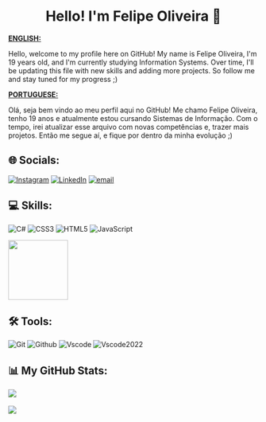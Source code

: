 <h1 align="center">Hello! I'm Felipe Oliveira 🖖</h1>

<ins>**ENGLISH:**</ins>

Hello, welcome to my profile here on GitHub! My name is Felipe Oliveira, I'm 19 years old, and I'm currently studying Information Systems. Over time, I'll be updating this file with new skills and adding more projects. So follow me and stay tuned for my progress ;)

<ins>**PORTUGUESE:**</ins>

Olá, seja bem vindo ao meu perfil aqui no GitHub! Me chamo Felipe Oliveira, tenho 19 anos e atualmente estou cursando Sistemas de Informação. Com o tempo, irei atualizar esse arquivo com novas competências e, trazer mais projetos. Então me segue aí, e fique por dentro da minha evolução ;)

## 🌐 Socials:

[![Instagram](https://img.shields.io/badge/-Instagram-000?style=for-the-badge&logo=instagram&logoColor=FF00F&color:FFF)](https://instagram.com/https://www.instagram.com/_feslispes_/) [![LinkedIn](https://img.shields.io/badge/-LinkedIn-000?style=for-the-badge&logo=linkedin&logoColor=FF00F6&color:FFF)](https://linkedin.com/in/https://www.linkedin.com/in/felipe-oliveira-contato/) [![email](https://img.shields.io/badge/email-000?style=for-the-badge&logo=gmail&logoColor=white)](mailto:felipeoliveira1974@gmail.com)

## 💻 Skills:

![C#](https://img.shields.io/badge/C%23-000?style=for-the-badge) 
![CSS3](https://img.shields.io/badge/CSS3-000?style=for-the-badge) 
![HTML5](https://img.shields.io/badge/html5-000?style=for-the-badge&logo=html5&logoColor=white) 
![JavaScript](https://img.shields.io/badge/javascript-000?style=for-the-badge&logo=javascript&logoColor=white) 

<img src="https://media.giphy.com/media/v1.Y2lkPTc5MGI3NjExN2p3NGt1enloMWtmY2I5YXY4NHd4NThqNDJvN2psMGNydDZiY3l6YSZlcD12MV9zdGlja2Vyc19zZWFyY2gmY3Q9cw/6KirhLJyR7oMcwgJQk/giphy.gif" width="120px"/>

## 🛠 Tools:

![Git](https://img.shields.io/badge/git-000?style=for-the-badge&logo=git&logoColor=white)
![Github](https://img.shields.io/badge/github-000?style=for-the-badge&logo=github&logoColor=white)
![Vscode](https://img.shields.io/badge/vscode-000?style=for-the-badge)
![Vscode2022](https://img.shields.io/badge/vscode%202022-000?style=for-the-badge)

## 📊 My GitHub Stats:

![](https://github-readme-stats.vercel.app/api?username=feslispes&theme=dark&hide_border=false&include_all_commits=false&count_private=false)
<br><br>
![](https://github-readme-stats.vercel.app/api/top-langs/?username=feslispes&theme=dark&hide_border=false&include_all_commits=false&count_private=false&layout=compact)
